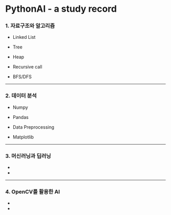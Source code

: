 # PythonAI - a study record


### 1. 자료구조와 알고리즘 
* Linked List

* Tree

* Heap

* Recursive call

* BFS/DFS

---



### 2. 데이터 분석
* Numpy

* Pandas

* Data Preprocessing

* Matplotlib


---




### 3. 머신러닝과 딥러닝
*

*


---



### 4. OpenCV를 활용한 AI
*

*

